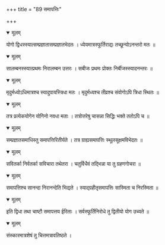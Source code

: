 +++
title = "89 समापत्तिः"

+++


<details open><summary>मूलम्</summary>

योगो द्विधस्स्यात्सम्प्रज्ञातासम्प्रज्ञातभेदतः । ध्येयमात्रस्फूर्तिराद्यः तच्छून्योऽनन्तरो मतः ॥
</details>



<details open><summary>मूलम्</summary>

सालम्बनस्स्यात्प्रथमः निरालम्बन उत्तरः । सबीजः प्रथमः प्रोक्तः निर्बीजस्स्यादनन्तरः ॥
</details>



<details open><summary>मूलम्</summary>

मृदुर्मध्योऽधिमात्रश्च स्यादुपायस्त्रिधा मतः । मृदुर्मध्यश्च तीव्रश्च संवोगोऽपि त्रिधा स्थितः ॥
</details>



<details open><summary>मूलम्</summary>

तत्र प्रत्येकयोगेन योगिनो नवधा मताः । तत्रोत्तरेषु चासन्ना सिद्धिः भक्ते ततोऽपि च ॥
</details>



<details open><summary>मूलम्</summary>

सम्प्रज्ञातसमाधिस्तु समापत्तिरितीर्यते । तत्र ग्राह्यसमापत्तिः स्थूलसूक्षमविभेदतः ॥
</details>



<details open><summary>मूलम्</summary>

सवितर्का निर्वतर्का सविचारा तथेतरा । चतुर्विधैवं तद्भिन्ना या तु ग्रहणगोचरा ॥
</details>



<details open><summary>मूलम्</summary>

समापत्तिश्च सानन्दा निरानन्देति भिद्यते । स्याद्ग्रहीतृसमापत्तिः सास्मिता च निरस्मिता ॥
</details>



<details open><summary>मूलम्</summary>

इति द्विधा तथा चाष्टौ समापत्तय ईरिताः । सर्वस्फूर्तिनिरोधे तु द्वितीयो योग उच्यते ॥
</details>



<details open><summary>मूलम्</summary>

संस्कारमात्रशेषं तु चित्तमत्रावतिष्ठते ।
</details>

